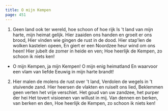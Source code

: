 ```yaml
---
title: O mijn Kempen
page: 451
---  
```



1. Geen land ook ter wereld, hoe schoon of hoe rijk
Is 't land van mijn harte, mijn heimat gelijk.
Hier zaaiden ons handen en groeit er ons brood,
Hier vinden wie gingen de rust in de dood.
Hier stap'len de wolken kastelen opeen,
En giert er een Noordzee heur wind om ons heen!
Hier jubelt de zomer in heide en ven;
Hoe heerlijk de Kempen, zo schoon ik niets ken!


- O mijn Kempen, ja mijn Kempen! O mijn enig heimatland
En waarvoor een vlam van liefde Eeuwig in mijn harte brandt!


2. Hier malen de molens de rust over 't land,
Verdolen de wegels in 't stuivende zand.
Hier heersen de vlakten en ruiselt ons lied,
Beklemmen geen verten het vrije verschiet.
Het goud van uw zandzee, het purper der hei
Het tovert visioenen van willust in mij.
Van dennen en berken, van berken en den,
Hoe heerlijk de Kempen, zo schoon ik niets ken!


